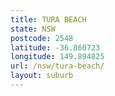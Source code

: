 ```yaml
---
title: TURA BEACH
state: NSW
postcode: 2548
latitude: -36.860723
longitude: 149.894825
url: /nsw/tura-beach/
layout: suburb
---
```

